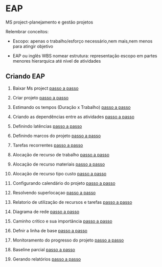 # EAP

MS project-planejamento e gestão projetos

Relembrar conceitos:
* Escopo: apenas o trabalho/esforço necessário,nem mais,nem menos para atingir objetivo

* EAP ou inglês WBS nomear estrutura: representação escopo em partes menores hierarquica até nivel de atividades


## Criando EAP

1. Baixar Ms project [passo a passo]("./baixar-msproject.md")

2. Criar projeto
[passo a passo]("./estimar-tempo.md)


3. Estimando os tempos (Duração x Trabalho) 
[passo a passo]("./estimar-tempo.md)

4. Criando as dependências entre as atividades 
[passo a passo]("./estimar-tempo.md)

5. Definindo latências
[passo a passo]("./estimar-tempo.md)

6. Definindo marcos do projeto
[passo a passo]("./estimar-tempo.md)

7. Tarefas recorrentes
[passo a passo]("./estimar-tempo.md)

8. Alocação de recurso de trabalho
[passo a passo]("./estimar-tempo.md)

9. Alocação de recurso materiais
[passo a passo]("./estimar-tempo.md)

10. Alocação de recurso tipo custo
[passo a passo]("./estimar-tempo.md)

11. Configurando calendário do projeto
[passo a passo]("./estimar-tempo.md)

12. Resolvendo superlocaçao
[passo a passo]("./estimar-tempo.md)

13. Relatorio de utilização de recursos e tarefas
[passo a passo]("./estimar-tempo.md)

14. Diagrama de rede
[passo a passo]("./estimar-tempo.md)

15. Caminho critico e sua importância
[passo a passo]("./estimar-tempo.md)

16. Defnir a linha de base
[passo a passo]("./estimar-tempo.md)

17. Monitoramento do progresso do projeto
[passo a passo]("./estimar-tempo.md)

18. Baseline parcial
[passo a passo]("./estimar-tempo.md)

19. Gerando relatórios
[passo a passo]("./estimar-tempo.md)




